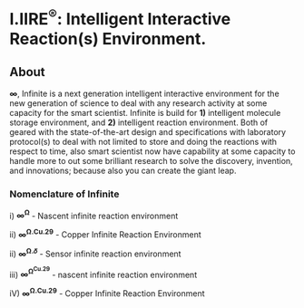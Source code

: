 # I.IIRE<sup>®</sup>: Intelligent Interactive Reaction(s) Environment.


## About
<b>∞</b>, Infinite is a next generation intelligent interactive environment for the new generation of science to deal with any research activity at some capacity for the smart scientist. Infinite is build for <b>1)</b> intelligent molecule storage environment, and <b>2)</b> intelligent reaction environment. Both of geared with the state-of-the-art design and specifications with laboratory protocol(s) to deal with not limited to store and doing the reactions with respect to time, also smart scientist now have capability at some capacity to handle more to out some brilliant research to solve the discovery, invention, and innovations; because also you can create the giant leap.


### Nomenclature of Infinite
i) <b>∞<sup>Ω</sup></b> - Nascent infinite reaction environment

ii) <b>∞<sup>Ω.Cu.29</sup></b> - Copper Infinite Reaction Environment

ii) <b>∞<sup>Ω.𝛿</sup></b> -  Sensor infinite reaction environment

iii) <b>∞<sup>Ω<sup>Cu.29</sup></sup></b> - nascent infinite reaction environment

iV) <b>∞<sup>Ω.Cu.29</sup></b> - Copper Infinite Reaction Environment
